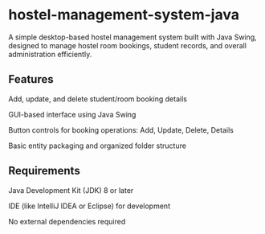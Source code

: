 # hostel-management-system-java

A simple desktop-based hostel management system built with Java Swing, designed to manage hostel room bookings, student records, and overall administration efficiently.

## Features<br>
Add, update, and delete student/room booking details

GUI-based interface using Java Swing

Button controls for booking operations: Add, Update, Delete, Details

Basic entity packaging and organized folder structure

## Requirements <br>
Java Development Kit (JDK) 8 or later

IDE (like IntelliJ IDEA or Eclipse) for development

No external dependencies required
